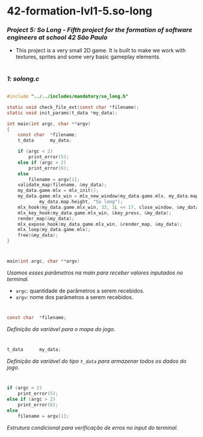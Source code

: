 <h1>42-formation-lvl1-5.so-long</h1>

### _Project 5: So Long - Fifth project for the formation of software engineers at school 42 São Paulo_

- This project is a very small 2D game. It is built to make we work with
textures, sprites and some very basic gameplay elements.

<h1></h1>

### _1: solong.c_

```c

#include "../../includes/mandatory/so_long.h"

static void	check_file_ext(const char *filename);
static void	init_params(t_data *my_data);

int	main(int argc, char **argv)
{
	const char	*filename;
	t_data		my_data;

	if (argc < 2)
		print_error(5);
	else if (argc > 2)
		print_error(6);
	else
		filename = argv[1];
	validate_map(filename, &my_data);
	my_data.game.mlx = mlx_init();
	my_data.game.mlx_win = mlx_new_window(my_data.game.mlx, my_data.map.width,
			my_data.map.height, "So long");
	mlx_hook(my_data.game.mlx_win, 33, 1L << 17, close_window, &my_data);
	mlx_key_hook(my_data.game.mlx_win, &key_press, &my_data);
	render_map(&my_data);
	mlx_expose_hook(my_data.game.mlx_win, &render_map, &my_data);
	mlx_loop(my_data.game.mlx);
	free(&my_data);
}
```
<h1></h1>

```c
main(int argc, char **argv)
```
_Usamos esses parâmetros na main para receber valores inputados no terminal._

- `argc`: quantidade de parâmetros a serem recebidos.
- `argv`: nome dos parâmetros a serem recebidos.

<h1></h1>

```c
const char	*filename;
```
_Definição da variável para o mapa do jogo._

<h1></h1>

```c
t_data		my_data;
```
_Definição da variável do tipo `t_data` para armazenar todos os dados do jogo._

<h1></h1>

```c
if (argc < 2)
	print_error(5);
else if (argc > 2)
	print_error(6);
else
	filename = argv[1];
```
_Estrutura condicional para verificação de erros no input do terminal._





